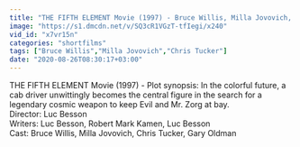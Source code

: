 ```yaml
---
title: "THE FIFTH ELEMENT Movie (1997) - Bruce Willis, Milla Jovovich, Chris Tucker, Gary Oldman"
image: "https://s1.dmcdn.net/v/SQ3cR1VGzT-tfIegi/x240"
vid_id: "x7vr15n"
categories: "shortfilms"
tags: ["Bruce Willis","Milla Jovovich","Chris Tucker"]
date: "2020-08-26T08:30:17+03:00"
---
```

THE FIFTH ELEMENT Movie (1997) - Plot synopsis: In the colorful future, a cab driver unwittingly becomes the central figure in the search for a legendary cosmic weapon to keep Evil and Mr. Zorg at bay.  <br>Director: Luc Besson  <br>Writers: Luc Besson, Robert Mark Kamen, Luc Besson  <br>Cast:  Bruce Willis, Milla Jovovich, Chris Tucker, Gary Oldman
